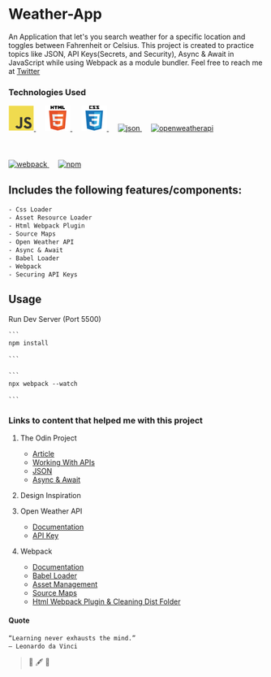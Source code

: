 # Weather-App


<!-- ![This is an image]() -->


An Application that let's you search weather for a specific location and toggles between Fahrenheit or Celsius. This project is created to practice topics like JSON, API Keys(Secrets, and Security), Async & Await in JavaScript while using Webpack as a module bundler. Feel free to reach me at [Twitter](https://twitter.com/hmjatt/)


<!-- [Live Preview]() -->


### Technologies Used

<a href="https://developer.mozilla.org/en-US/docs/Web/JavaScript" target="_blank" rel="noreferrer"> <img src="https://raw.githubusercontent.com/devicons/devicon/master/icons/javascript/javascript-original.svg" alt="javascript" width="50" height="50"/> </a>  &emsp;   <a href="https://www.w3.org/html/" target="_blank" rel="noreferrer"> <img src="https://raw.githubusercontent.com/devicons/devicon/master/icons/html5/html5-original-wordmark.svg" alt="html5" width="50" height="50"/> </a>  &emsp;   <a href="https://www.w3schools.com/css/" target="_blank" rel="noreferrer"> <img src="https://raw.githubusercontent.com/devicons/devicon/master/icons/css3/css3-original-wordmark.svg" alt="css3" width="50" height="50"/> </a> &emsp; <a href="https://www.json.org/" target="_blank" rel="noreferrer"> <img src="https://upload.wikimedia.org/wikipedia/commons/c/c9/JSON_vector_logo.svg" alt="json" width="50" height="50"/> </a>  &emsp;  <a href="https://openweathermap.org/" target="_blank" rel="noreferrer"> <img src="https://openweathermap.org/themes/openweathermap/assets/vendor/owm/img/icons/logo_60x60.png" alt="openweatherapi" width="60" height="60"/> </a>


<a href="https://webpack.js.org/" target="_blank" rel="noreferrer"> <img style="margin-top:40px;" src="https://raw.githubusercontent.com/webpack/media/master/logo/logo-on-white-bg.svg" alt="webpack" width="180" height="100"/> </a>  &emsp;   <a href="https://www.npmjs.com/" target="_blank" rel="noreferrer"> <img style="margin-top:20px;" src="https://raw.githubusercontent.com/npm/logos/master/npm%20logo/npm-logo-red.svg" alt="npm" width="120" height="70"/> </a>


## Includes the following features/components:

    - Css Loader
    - Asset Resource Loader
	- Html Webpack Plugin
    - Source Maps
	- Open Weather API
	- Async & Await
	- Babel Loader
	- Webpack
	- Securing API Keys


## Usage

Run Dev Server (Port 5500)

    ```
    npm install

    ```

    ```
    npx webpack --watch

    ```

### Links to content that helped me with this project

1. The Odin Project
    - [Article](https://www.theodinproject.com/lessons/node-path-javascript-weather-app)
    - [Working With APIs](https://www.theodinproject.com/lessons/node-path-javascript-working-with-apis)
	- [JSON](https://www.theodinproject.com/lessons/node-path-javascript-json)
	- [Async & Await](https://www.theodinproject.com/lessons/node-path-javascript-async-and-await)

2. Design Inspiration

3. Open Weather API
	- [Documentation](https://openweathermap.org/api)
	- [API Key](https://openweathermap.org/appid)

4. Webpack
	- [Documentation](https://webpack.js.org/concepts/)
	- [Babel Loader](https://webpack.js.org/loaders/babel-loader/#root)
	- [Asset Management](https://webpack.js.org/guides/asset-management/)
	- [Source Maps](https://webpack.js.org/configuration/devtool/)
	- [Html Webpack Plugin & Cleaning Dist Folder ](https://webpack.js.org/guides/output-management/)



#### Quote

    “Learning never exhausts the mind.”
    — Leonardo da Vinci
>  	
> :notebook_with_decorative_cover: :fountain_pen: :love_you_gesture: